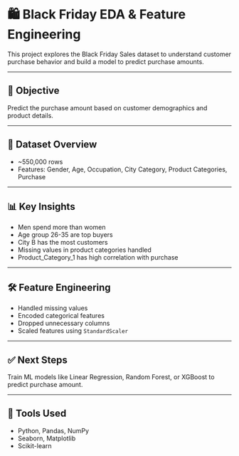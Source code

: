 
# 🛍️ Black Friday EDA & Feature Engineering

This project explores the Black Friday Sales dataset to understand customer purchase behavior and build a model to predict purchase amounts.

---

## 📌 Objective

Predict the purchase amount based on customer demographics and product details.

---

## 📂 Dataset Overview

- ~550,000 rows
- Features: Gender, Age, Occupation, City Category, Product Categories, Purchase

---

## 📊 Key Insights

- Men spend more than women
- Age group 26-35 are top buyers
- City B has the most customers
- Missing values in product categories handled
- Product_Category_1 has high correlation with purchase

---

## 🛠️ Feature Engineering

- Handled missing values
- Encoded categorical features
- Dropped unnecessary columns
- Scaled features using `StandardScaler`

---

## ✅ Next Steps

Train ML models like Linear Regression, Random Forest, or XGBoost to predict purchase amount.

---

## 📎 Tools Used

- Python, Pandas, NumPy
- Seaborn, Matplotlib
- Scikit-learn

